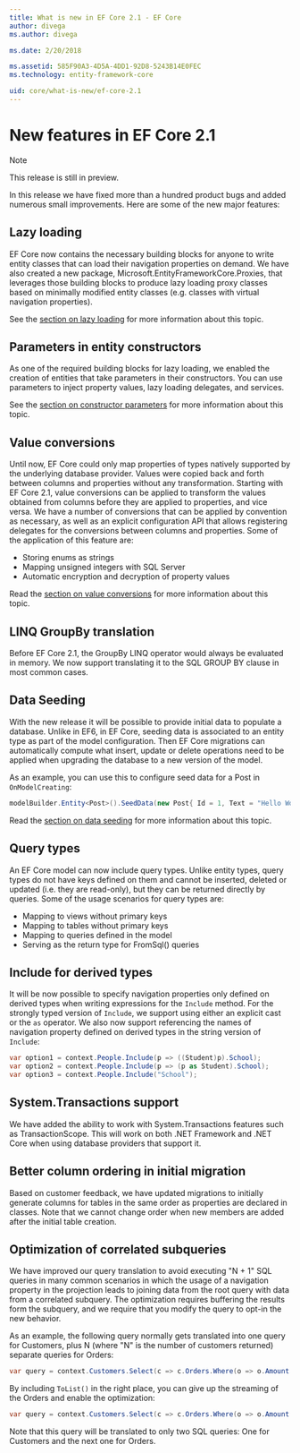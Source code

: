 ```yaml
---
title: What is new in EF Core 2.1 - EF Core
author: divega
ms.author: divega

ms.date: 2/20/2018

ms.assetid: 585F90A3-4D5A-4DD1-92D8-5243B14E0FEC
ms.technology: entity-framework-core

uid: core/what-is-new/ef-core-2.1
---
```


# New features in EF Core 2.1
> [!NOTE]  
> This release is still in preview.

In this release we have fixed more than a hundred product bugs and added numerous small improvements. Here are some of the new major features:

## Lazy loading
EF Core now contains the necessary building blocks for anyone to write entity classes that can load their navigation properties on demand. We have also created a new package, Microsoft.EntityFrameworkCore.Proxies, that leverages those building blocks to produce lazy loading proxy classes based on minimally modified entity classes (e.g. classes with virtual navigation properties).

See the [section on lazy loading](xref:core/querying/related-data#lazy-loading) for more information about this topic.

## Parameters in entity constructors
As one of the required building blocks for lazy loading, we enabled the creation of entities that take parameters in their constructors. You can use parameters to inject property values, lazy loading delegates, and services.

See the [section on constructor parameters](xref:core/modeling/constructors) for more information about this topic.

## Value conversions
Until now, EF Core could only map properties of types natively supported by the underlying database provider. Values were copied back and forth between columns and properties without any transformation. Starting with EF Core 2.1, value conversions can be applied to transform the values obtained from columns before they are applied to properties, and vice versa. We have a number of conversions that can be applied by convention as necessary, as well as an explicit configuration API that allows registering delegates for the conversions between columns and properties. Some of the application of this feature are:

- Storing enums as strings
- Mapping unsigned integers with SQL Server
- Automatic encryption and decryption of property values

Read the [section on value conversions](xref:core/modeling/value-conversions) for more information about this topic.  

## LINQ GroupBy translation
Before EF Core 2.1, the GroupBy LINQ operator would always be evaluated in memory. We now support translating it to the SQL GROUP BY clause in most common cases.

## Data Seeding
With the new release it will be possible to provide initial data to populate a database. Unlike in EF6, in EF Core, seeding data is associated to an entity type as part of the model configuration. Then EF Core migrations can automatically compute what insert, update or delete operations need to be applied when upgrading the database to a new version of the model.

As an example, you can use this to configure seed data for a Post in `OnModelCreating`:

``` csharp
modelBuilder.Entity<Post>().SeedData(new Post{ Id = 1, Text = "Hello World!" });
```

Read the [section on data seeding](xref:core/modeling/data-seeding) for more information about this topic.  

## Query types
An EF Core model can now include query types. Unlike entity types, query types do not have keys defined on them and cannot be inserted, deleted or updated (i.e. they are read-only), but they can be returned directly by queries. Some of the usage scenarios for query types are:

- Mapping to views without primary keys
- Mapping to tables without primary keys
- Mapping to queries defined in the model
- Serving as the return type for FromSql() queries

## Include for derived types
It will be now possible to specify navigation properties only defined on derived types when writing expressions for the `Include` method. For the strongly typed version of `Include`, we support using either an explicit cast or the `as` operator. We also now support referencing the names of navigation property defined on derived types in the string version of `Include`:

``` csharp
var option1 = context.People.Include(p => ((Student)p).School);
var option2 = context.People.Include(p => (p as Student).School);
var option3 = context.People.Include("School");
```

## System.Transactions support
We have added the ability to work with System.Transactions features such as TransactionScope. This will work on both .NET Framework and .NET Core when using database providers that support it.

## Better column ordering in initial migration
Based on customer feedback, we have updated migrations to initially generate columns for tables in the same order as properties are declared in classes. Note that we cannot change order when new members are added after the initial table creation.

## Optimization of correlated subqueries
We have improved our query translation to avoid executing "N + 1" SQL queries in many common scenarios in which the usage of a navigation property in the projection leads to joining data from the root query with data from a correlated subquery. The optimization requires buffering the results form the subquery, and we require that you modify the query to opt-in the new behavior.

As an example, the following query normally gets translated into one query for Customers, plus N (where "N" is the number of customers returned) separate queries for Orders:

``` csharp
var query = context.Customers.Select(c => c.Orders.Where(o => o.Amount  > 100).Select(o => o.Amount));
```

By including `ToList()` in the right place, you can give up the streaming of the Orders and enable the optimization:

``` csharp
var query = context.Customers.Select(c => c.Orders.Where(o => o.Amount  > 100).Select(o => o.Amount).ToList());
```

Note that this query will be translated to only two SQL queries: One for Customers and the next one for Orders.

